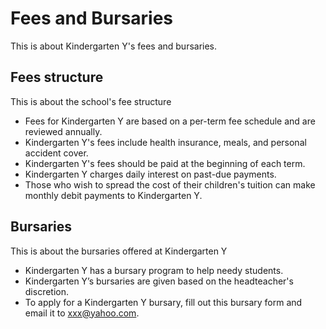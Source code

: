 # Fees and Bursaries

This is about Kindergarten Y's fees and bursaries.

## Fees structure

This is about the school's fee structure

- Fees for Kindergarten Y are based on a per-term fee schedule and are reviewed annually.
- Kindergarten Y's fees include health insurance, meals, and personal accident cover.
- Kindergarten Y's fees should be paid at the beginning of each term.
- Kindergarten Y charges daily interest on past-due payments.
- Those who wish to spread the cost of their children's tuition can make monthly debit payments to Kindergarten Y.

## Bursaries

This is about the bursaries offered at Kindergarten Y

- Kindergarten Y has a bursary program to help needy students.
- Kindergarten Y’s bursaries are given based on the headteacher's discretion.
- To apply for a Kindergarten Y bursary, fill out this bursary form and email it to xxx@yahoo.com.